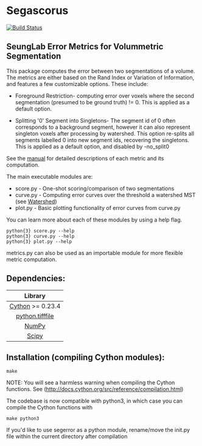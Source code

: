 Segascorus
========

[![Build Status](https://travis-ci.org/seung-lab/segascorus.svg?branch=master)](https://travis-ci.org/seung-lab/segascorus)

SeungLab Error Metrics for Volummetric Segmentation
---------------------------------------------------

 This package computes the error between two segmentations of a volume.
The metrics are either based on the Rand Index or Variation of Information, and
features a few customizable options. These include:

- Foreground Restriction- computing error over voxels where the
  second segmentation (presumed to be ground truth) != 0.
  This is applied as a default option.

- Splitting '0' Segment into Singletons- The segment id of 0 often
  corresponds to a background segment, however it can also represent
  singleton voxels after processing by watershed. This option re-splits
  all segments labelled 0 into new segment ids, recovering the singletons.
  This is applied as a default option, and disabled by -no_split0

See the [manual](https://github.com/seung-lab/segascorus/blob/master/segerror-manual.pdf) for detailed descriptions of each metric and its computation.

The main executable modules are:
- score.py - One-shot scoring/comparison of two segmentations
- curve.py - Computing error curves over the threshold a watershed MST (see [Watershed](https://github.com/seung-lab/Watershed.jl))
- plot.py  - Basic plotting functionality of error curves from curve.py

You can learn more about each of these modules by using a help flag.

    python{3} score.py --help
    python{3} curve.py --help
    python{3} plot.py --help
    
metrics.py can also be used as an importable module for more flexible metric computation.


Dependencies:
-------------
|Library|
|:-----:|
|[Cython](http://cython.org/) >= 0.23.4 |
|[python.tifffile](https://pypi.python.org/pypi/tifffile)|
|[NumPy](http://www.numpy.org/)|
|[Scipy](http://www.scipy.org/)|

Installation (compiling Cython modules):
-------------
    make
    
NOTE: You will see a harmless warning when compiling the Cython functions. See (http://docs.cython.org/src/reference/compilation.html)

The codebase is now compatible with python3, in which case you can compile the Cython functions with

    make python3

If you'd like to use segerror as a python module, rename/move the init.py file within the current directory after compilation



